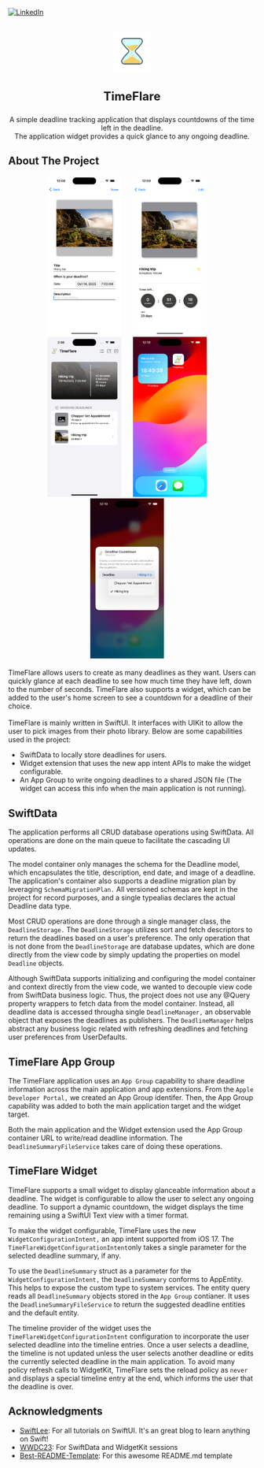 
<!--
*** Thanks for checking out the Best-README-Template. If you have a suggestion
*** that would make this better, please fork the repo and create a pull request
*** or simply open an issue with the tag "enhancement".
*** Don't forget to give the project a star!
*** Thanks again! Now go create something AMAZING! :D
-->



<!-- PROJECT SHIELDS -->
<!--
*** I'm using markdown "reference style" links for readability.
*** Reference links are enclosed in brackets [ ] instead of parentheses ( ).
*** See the bottom of this document for the declaration of the reference variables
*** for contributors-url, forks-url, etc. This is an optional, concise syntax you may use.
*** https://www.markdownguide.org/basic-syntax/#reference-style-links
-->
[![LinkedIn][linkedin-shield]][linkedin-url]



<!-- PROJECT LOGO -->
<br />
<div align="center">
    <img src="TimeFlare/Resources/logo_transparent_background.png" alt="Logo" width="80" height="80">
<h3 align="center" style="font-size:24px;">TimeFlare</h3>

  <p align="center">
    A simple deadline tracking application that displays countdowns of the time left in the deadline. <br/> The application widget provides a quick glance to any ongoing deadline.
  </p>
</div>


<!-- ABOUT THE PROJECT -->
## About The Project

<div align="center">
    <img src="TimeFlare/Resources/App_Screenshots/app_screenshot_01.png" alt="app_screenshot" width="150" height="325" style="padding-right:20px;">
    <img src="TimeFlare/Resources/App_Screenshots/app_screenshot_02.png" alt="app_screenshot" width="150" height="325" style="padding-right:20px;">
    <img src="TimeFlare/Resources/App_Screenshots/app_screenshot_03.png" alt="app_screenshot" width="150" height="325" style="padding-right:20px;">
    <img src="TimeFlare/Resources/App_Screenshots/app_screenshot_04.png" alt="app_screenshot" width="150" height="325" style="padding-right:20px;">
    <img src="TimeFlare/Resources/App_Screenshots/app_screenshot_05.png" alt="app_screenshot" width="150" height="325" style="padding-right:20px;">
</div>

<br/>
TimeFlare allows users to create as many deadlines as they want. Users can quickly glance at each deadline to see how much time they have left, down to the number of seconds. TimeFlare also supports a widget, which can be added to the user's home screen to see a countdown for a deadline of their choice. 
<br/>
<br/>
TimeFlare is mainly written in SwiftUI. It interfaces with UIKit to allow the user to pick images from their photo library. Below are some capabilities used in the project: 

* SwiftData to locally store deadlines for users.
* Widget extension that uses the new app intent APIs to make the widget configurable. 
* An App Group to write ongoing deadlines to a shared JSON file (The widget can access this info when the main application is not running).

<!-- 
* Deadlines are stored locally in the user's device. This was achived by using SwiftData to perform all CRUD database operations.
* The project supports SwiftData lightweight migration as of today. A new model schema can be supported by adding a new migration plan to the project.
* All ongoing deadlines are written into a shared JSON file written 
<--- 

<!-- SwiftData Implemenation -->
## SwiftData 

The application performs all CRUD database operations using SwiftData. All operations are done on the main queue to facilitate the cascading UI updates.

The model container only manages the schema for the Deadline model, which encapsulates the title, description, end date, and image of a deadline. The application's container also supports a deadline migration plan by leveraging `SchemaMigrationPlan.` All versioned schemas are kept in the project for record purposes, and a single typealias declares the actual Deadline data type.

Most CRUD operations are done through a single manager class, the `DeadlineStorage.` The `DeadlineStorage` utilizes sort and fetch descriptors to return the deadlines based on a user's preference. The only operation that is not done from the `DeadlineStorage` are database updates, which are done directly from the view code by simply updating the properties on model `Deadline` objects.

Although SwiftData supports initializing and configuring the model container and context directly from the view code, we wanted to decouple view code from SwiftData business logic. Thus, the project does not use any @Query property wrappers to fetch data from the model container. Instead, all deadline data is accessed througha single `DeadlineManager,` an observable object that exposes the deadlines as publishers. The `DeadlineManager` helps abstract any business logic related with refreshing deadlines and fetching user preferences from UserDefaults.

<!-- App Group Implemenation -->
## TimeFlare App Group

The TimeFlare application uses an `App Group` capability to share deadline information across the main application and app extensions. From the `Apple Developer Portal,` we created an App Group identifer. Then, the App Group capability was added to both the main application target and the widget target. 

Both the main application and the Widget extension used the App Group container URL to write/read deadline information. The `DeadlineSummaryFileService` takes care of doing these operations.  

<!-- Widget Implemenation -->
## TimeFlare Widget 

TimeFlare supports a small widget to display glanceable information about a deadline. The widget is configurable to allow the user to select any ongoing deadline. To support a dynamic countdown, the widget displays the time remaining using a SwiftUI Text view with a timer format. 

To make the widget configurable, TimeFlare uses the new `WidgetConfigurationIntent,` an app intent supported from iOS 17. The `TimeFlareWidgetConfigurationIntent`only takes a single parameter for the selected deadline summary, if any.

To use the `DeadlineSummary` struct as a parameter for the `WidgetConfigurationIntent,` the `DeadlineSummary` conforms to AppEntity. This helps to expose the custom type to system services. The entity query reads all `DeadlineSummary` objects stored in the `App Group` contianer. It uses the `DeadlineSummaryFileService` to return the suggested deadline entities and the default entity.

The timeline provider of the widget uses the `TimeFlareWidgetConfigurationIntent` configuration to incorporate the user selected deadline into the timeline entries. Once a user selects a deadline, the timeline is not updated unless the user selects another deadline or edits the currently selected deadline in the main application. To avoid many policy refresh calls to WidgetKit, TimeFlare sets the reload policy as `never` and displays a special timeline entry at the end, which informs the user that the deadline is over.

<!-- ACKNOWLEDGMENTS -->
## Acknowledgments

* [SwiftLee](https://www.avanderlee.com/): For all tutorials on SwiftUI. It's an great blog to learn anything on Swift!
* [WWDC23](https://developer.apple.com/wwdc23/): For SwiftData and WidgetKit sessions
* [Best-README-Template](https://github.com/othneildrew/Best-README-Template/tree/master): For this awesome README.md template


<!-- MARKDOWN LINKS & IMAGES -->
<!-- https://www.markdownguide.org/basic-syntax/#reference-style-links -->
[linkedin-shield]: https://img.shields.io/badge/-LinkedIn-black.svg?style=for-the-badge&logo=linkedin&colorB=555
[linkedin-url]: https://www.linkedin.com/in/ricardo-sanchez-macias/
[product-screenshot]: images/screenshot.png
